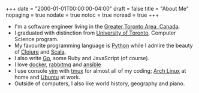 +++
date = "2000-01-01T00:00:00-04:00"
draft = false
title = "About Me"
nopaging = true
nodate = true
notoc = true
noread = true
+++

* I'm a software engineer living in the [Greater Toronto Area, Canada](https://en.wikipedia.org/wiki/Vaughan).
* I graduated with distinction from [University of Toronto](https://www.utoronto.ca/), Computer Science program.
* My favourite programming language is [Python](http://www.python.org) while I admire the beauty of [Clojure](http://clojure.org) and [Scala](http://scala-lang.org).
* I also write [Go](http://golang.org), some Ruby and JavaScript (of course).
* I love [docker](http://docker.io), [rabbitmq](https://www.rabbitmq.com/) and [ansible](https://www.ansible.com/)
* I use console [vim](http://vim.org) with [tmux](https://tmux.github.io/) for almost all of my coding; [Arch Linux](http://archlinux.org) at home and [Ubuntu](http://ubuntu.com) at work.
* Outside of computers, I also like world history, geography and piano.
